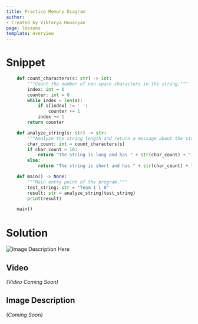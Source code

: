 ```yaml
---
title: Practice Memory Diagram
author:
- Created by Viktorya Hunanyan
page: lessons
template: overview
---
```


# Snippet

```python
    def count_characters(s: str) -> int:
        """Count the number of non-space characters in the string."""
        index: int = 0
        counter: int = 0
        while index < len(s):
            if s[index] != ' ':
                counter += 1
            index += 1
        return counter

    def analyze_string(s: str) -> str:
        """Analyze the string length and return a message about the string."""
        char_count: int = count_characters(s)
        if char_count > 10:
            return "The string is long and has " + str(char_count) + " characters."
        else:
            return "The string is short and has " + str(char_count) + " characters."

    def main() -> None:
        """Main entry point of the program."""
        test_string: str = "Team 1 1 0"
        result: str = analyze_string(test_string)
        print(result)

    main()
```

# Solution

<img class="img-fluid" src="/static/practice-mem-diagrams/analyze_string.jpg" alt="Image Description Here"  />

## Video
*(Video Coming Soon)*

## Image Description
*(Coming Soon)*